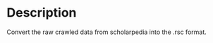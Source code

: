 Description
======================
Convert the raw crawled data from scholarpedia into the .rsc format.
